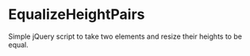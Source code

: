 EqualizeHeightPairs
===================

Simple jQuery script to take two elements and resize their heights to be equal.
